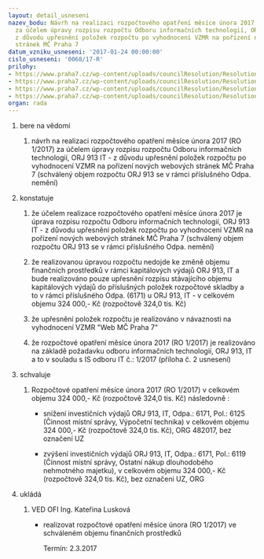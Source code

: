 ```yaml
---
layout: detail_usneseni
nazev_bodu: Návrh na realizaci rozpočtového opatření měsíce února 2017 (RO 1/2017)
  za účelem úpravy rozpisu rozpočtu Odboru informačních technologií, ORJ 913 IT -
  z důvodu upřesnění položek rozpočtu po vyhodnocení VZMR na pořízení nových webových
  stránek MČ Praha 7
datum_vzniku_usneseni: '2017-01-24 00:00:00'
cislo_usneseni: '0068/17-R'
prilohy:
- https://www.praha7.cz/wp-content/uploads/councilResolution/Resolutions/28787/export/Duvodovazprava~159454.docx
- https://www.praha7.cz/wp-content/uploads/councilResolution/Resolutions/28787/export/IS_Odboru_IT_Pozadaveknarozpoctoveopatreni~159453.pdf
- https://www.praha7.cz/wp-content/uploads/councilResolution/Resolutions/28787/export/PozadavekITnaupravupolozekrozpoctu2017~159452.docx
- https://www.praha7.cz/wp-content/uploads/councilResolution/Resolutions/28787/export/export~296881.pdf
organ: rada
---
```

<ol class="urzList_view" id="urzList">
<li class="urzClass1" id=""><span name="1">bere na vědomí</span> 
<ol class="urzOlClass">
<li class="urzClass2" style="TEXT-ALIGN: left" id=""><span><p>návrh na realizaci rozpočtového opatření měsíce února 2017 (RO 1/2017) za účelem úpravy rozpisu rozpočtu Odboru informačních technologií, ORJ 913 IT - z důvodu upřesnění položek rozpočtu po vyhodnocení VZMR na pořízení nových webových stránek MČ Praha 7 (schválený objem rozpočtu ORJ 913 se v rámci příslušného Odpa. nemění)</p></span></li></ol></li>
<li class="urzClass1" id=""><span name="6">konstatuje</span> 
<ol class="urzOlClass">
<li class="urzClass2" style="TEXT-ALIGN: left" id=""><span><p>že účelem realizace rozpočtového opatření měsíce&nbsp;února 2017 je úprava rozpisu rozpočtu Odboru informačních technologií, ORJ 913 IT - z důvodu upřesnění položek rozpočtu po vyhodnocení VZMR na pořízení nových webových stránek MČ Praha 7 (schválený objem rozpočtu ORJ 913 se v rámci příslušného Odpa. nemění)</p></span></li>
<li class="urzClass2" style="TEXT-ALIGN: left" id=""><span><p>že realizovanou úpravou rozpočtu nedojde ke změně objemu finančních prostředků v rámci kapitálových výdajů ORJ 913, IT a bude realizováno pouze upřesnění rozpisu&nbsp;stávajícího objemu kapitálových výdajů do příslušných položek rozpočtové skladby a to&nbsp;v rámci příslušného Odpa. (6171) u ORJ 913, IT -&nbsp;v celkovém objemu 324 000,- Kč (rozpočtově 324,0 tis. Kč)</p></span></li>
<li class="urzClass2" style="TEXT-ALIGN: left" id=""><span><p>že upřesnění položek rozpočtu je realizováno v návaznosti na vyhodnocení VZMR "Web MČ Praha 7"</p></span></li>
<li class="urzClass2" style="TEXT-ALIGN: left" id=""><span><p>že rozpočtové opatření měsíce&nbsp;února 2017 (RO 1/2017)&nbsp;je realizováno na základě požadavku odboru informačních technologií, ORJ 913,&nbsp;IT a to v souladu s IS odboru IT&nbsp;č.:&nbsp;1/2017 (příloha č. 2 usnesení)</p></span></li></ol></li>
<li class="urzClass1" id=""><span name="24">schvaluje</span> 
<ol class="urzOlClass">
<li class="urzClass2" style="TEXT-ALIGN: left" id=""><span><p>Rozpočtové opatření měsíce&nbsp;února 2017 (RO 1/2017) v celkovém objemu&nbsp;324 000,- Kč (rozpočtově 324,0 tis. Kč) následovně :</p></span>
<ul class="urzUlClass">
<li class="urzClass3" style="TEXT-ALIGN: left" id=""><span><p>snížení investičních výdajů ORJ 913, IT, Odpa.: 6171, Pol.: 6125 (Činnost místní správy, Výpočetní technika) v celkovém&nbsp;objemu 324 000,- Kč (rozpočtově 324,0 tis. Kč), ORG 482017, bez označení UZ</p></span></li>
<li class="urzClass3" style="TEXT-ALIGN: left" id=""><span><p>zvýšení investičních výdajů ORJ 913, IT, Odpa.: 6171, Pol.:&nbsp;6119 (Činnost místní správy,&nbsp;Ostatní nákup dlouhodobého nehmotného majetku), v celkovém objemu&nbsp;324 000,- Kč (rozpočtově&nbsp;324,0 tis. Kč), bez označeni UZ, ORG</p></span></li></ul></li></ol></li><li class="urzClass1" id="urzUkoly"><span name="1">ukládá</span><ol class="urzOlClass"><li class="urzClass2"><span><p>VED OFI Ing. Kateřina Lusková</p></span><ul class="urzUlClass"><li class="urzClass3"><span><p>realizovat rozpočtové opatření měsíce února (RO 1/2017) ve schváleném objemu finančních prostředků</p></span><span class="urzUkolTermin">  Termín:&nbsp;2.3.2017</span></li></ul></li></ol></li></ol>